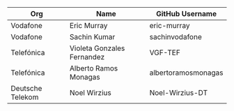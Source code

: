 | Org              | Name                         | GitHub Username       |
|------------------|------------------------------|-----------------------|
| Vodafone         | Eric Murray                  | eric-murray           |
| Vodafone         | Sachin Kumar                 | sachinvodafone        |
| Telefónica       | Violeta Gonzales Fernandez   | VGF-TEF               |
| Telefónica       | Alberto Ramos Monagas        | albertoramosmonagas   |
| Deutsche Telekom | Noel Wirzius                 | Noel-Wirzius-DT       |
